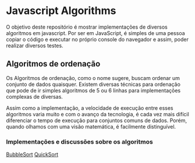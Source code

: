 # Javascript Algorithms
O objetivo deste repositório é mostrar implementações de diversos algoritmos em javascript. Por ser em JavaScript, é simples de uma pessoa copiar o código e executar no próprio console do navegador e assim, poder realizar diversos testes.

## Algoritmos de ordenação
Os Algoritmos de ordenação, como o nome sugere, buscam ordenar um conjunto de dados quaisquer. Existem diversas técnicas para ordenação que pode de ir simples algoritmos de 5 ou 6 linhas para implementações complexas de diversas.

Assim como a implementação, a velocidade de execução entre esses algoritmos varia muito e com o avanço da tecnologia, é cada vez mais difícil diferenciar o tempo de execução para conjuntos comuns de dados. Porém, quando olhamos com uma visão matemática, é facilmente distinguível.

### Implementações e discussões sobre os algoritmos

[BubbleSort](./bubblesort/BubbleSort.md)
[QuickSort](./quicksort/QuickSort.md)
